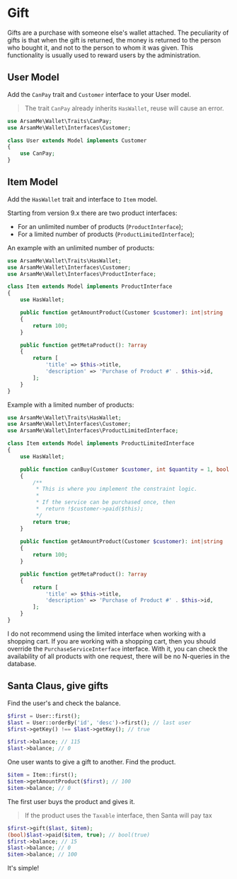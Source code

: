 # Gift

Gifts are a purchase with someone else's wallet attached. The peculiarity of gifts is that when the gift is returned, the money is returned to the person who bought it, and not to the person to whom it was given. This functionality is usually used to reward users by the administration.

## User Model

Add the `CanPay` trait and `Customer` interface to your User model.

> The trait `CanPay` already inherits `HasWallet`, reuse will cause an error.

```php
use ArsamMe\Wallet\Traits\CanPay;
use ArsamMe\Wallet\Interfaces\Customer;

class User extends Model implements Customer
{
    use CanPay;
}
```

## Item Model

Add the `HasWallet` trait and interface to `Item` model.

Starting from version 9.x there are two product interfaces:
- For an unlimited number of products (`ProductInterface`);
- For a limited number of products (`ProductLimitedInterface`);

An example with an unlimited number of products:
```php
use ArsamMe\Wallet\Traits\HasWallet;
use ArsamMe\Wallet\Interfaces\Customer;
use ArsamMe\Wallet\Interfaces\ProductInterface;

class Item extends Model implements ProductInterface
{
    use HasWallet;

    public function getAmountProduct(Customer $customer): int|string
    {
        return 100;
    }

    public function getMetaProduct(): ?array
    {
        return [
            'title' => $this->title, 
            'description' => 'Purchase of Product #' . $this->id,
        ];
    }
}
```

Example with a limited number of products:
```php
use ArsamMe\Wallet\Traits\HasWallet;
use ArsamMe\Wallet\Interfaces\Customer;
use ArsamMe\Wallet\Interfaces\ProductLimitedInterface;

class Item extends Model implements ProductLimitedInterface
{
    use HasWallet;

    public function canBuy(Customer $customer, int $quantity = 1, bool $force = false): bool
    {
        /**
         * This is where you implement the constraint logic. 
         * 
         * If the service can be purchased once, then
         *  return !$customer->paid($this);
         */
        return true; 
    }
    
    public function getAmountProduct(Customer $customer): int|string
    {
        return 100;
    }

    public function getMetaProduct(): ?array
    {
        return [
            'title' => $this->title, 
            'description' => 'Purchase of Product #' . $this->id,
        ];
    }
}
```

I do not recommend using the limited interface when working with a shopping cart.
If you are working with a shopping cart, then you should override the `PurchaseServiceInterface` interface.
With it, you can check the availability of all products with one request, there will be no N-queries in the database.

## Santa Claus, give gifts

Find the user's and check the balance.

```php
$first = User::first(); 
$last = User::orderBy('id', 'desc')->first(); // last user
$first->getKey() !== $last->getKey(); // true

$first->balance; // 115
$last->balance; // 0
```

One user wants to give a gift to another.
Find the product.

```php
$item = Item::first();
$item->getAmountProduct($first); // 100
$item->balance; // 0
```

The first user buys the product and gives it.

> If the product uses the `Taxable` interface, then Santa will pay tax

```php
$first->gift($last, $item);
(bool)$last->paid($item, true); // bool(true)
$first->balance; // 15
$last->balance; // 0
$item->balance; // 100
```

It's simple!
